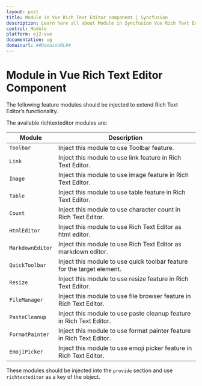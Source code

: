 ```yaml
---
layout: post
title: Module in Vue Rich Text Editor component | Syncfusion
description: Learn here all about Module in Syncfusion Vue Rich Text Editor component of Syncfusion Essential JS 2 and more.
control: Module
platform: ej2-vue
documentation: ug
domainurl: ##DomainURL##
---
```


# Module in Vue Rich Text Editor Component

The following feature modules should be injected to extend Rich Text Editor’s functionality.

The available richtexteditor modules are:

| Module | Description |
|------|-------------|
| `Toolbar` | Inject this module to use Toolbar feature. |
| `Link` | Inject this module to use link feature in Rich Text Editor. |
| `Image` | Inject this module to use image feature in Rich Text Editor. |
| `Table` | Inject this module to use table feature in Rich Text Editor. |
| `Count` | Inject this module to use character count in Rich Text Editor. |
| `HtmlEditor` | Inject this module to use Rich Text Editor as html editor. |
| `MarkdownEditor` | Inject this module to use Rich Text Editor as markdown editor. |
| `QuickToolbar` | Inject this module to use quick toolbar feature for the target element. |
| `Resize` | Inject this module to use resize feature in Rich Text Editor. |
| `FileManager` | Inject this module to use file browser feature in Rich Text Editor. |
| `PasteCleanup` | Inject this module to use paste cleanup feature in Rich Text Editor. |
| `FormatPainter` | Inject this module to use format painter feature in Rich Text Editor. |
| `EmojiPicker` | Inject this module to use emoji picker feature in Rich Text Editor. |

These modules should be injected into the `provide` section and use `richtexteditor` as a key of the object.
